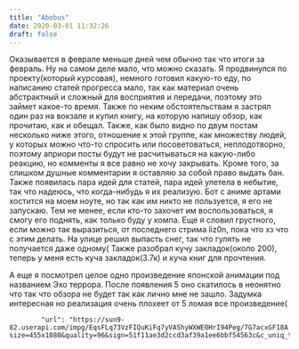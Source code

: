 ```yaml
---
title: "Abobus"
date: 2020-03-01 11:32:26
draft: false
---
```


Оказывается в феврале меньше дней чем обычно так что итоги за февраль. Ну на самом деле мало, что можно сказать. Я продвинулся по проекту(который курсовая), немного готовил какую-то еду, по написанию статей прогресса мало, так как материал очень абстрактный и сложный для восприятия и передачи, поэтому это займет какое-то время. Также по неким обстоятельствам я застрял один раз на вокзале и купил книгу, на которую напишу обзор, как прочитаю, как и обещал. Также, как было видно по двум постам несколько ниже этого, отношение к этой группе, как множеству людей, у которых можно что-то спросить или посоветоваться, неплодотворно, поэтому априори посты будут не расчитываться на какую-либо реакцию, но комменты я все равно не хочу закрывать. Кроме того, за слишком душные комментарии я оставляю за собой право выдать бан. Также появилась пара идей для статей, пара идей улетела в небытие, так что надеюсь, что когда-нибудь я их реализую. Бот с аниме артами хостится на моем ноуте, но так как им никто не пользуется, я его не запускаю. Тем не менее, если кто-то захочет им воспользоваться, я смогу его поднять, как только буду у компа. Еще я словил грустного, если можно так выразиться, от последнего стрима liz0n, пока что хз что с этим делать. На улице решил выпасть снег, так что гулять не получается даже одному( Также разобрал кучу закладок(около 200), теперь у меня есть куча закладок(3.7к) и куча книг для прочтения.

А еще я посмотрел целое одно произведение японской анимации под названием Эхо террора. После появления 5 оно скатилось в неонятно что так что обзора не будет так как лично мне не зашло. Задумка интересная но реализация очень плохеет от 5 ломая все произведение(

            "url": "https://sun9-82.userapi.com/impg/EqsFLq73VzFIQuKiFq7yVAShyWXWE0HrI94Peg/7G7acxGF18A.jpg?size=455x1080&quality=96&sign=51f11ae3d2ccd3af39a1ee6bbf54563c&c_uniq_tag=IzXO0uxOchrJqsxzWHij6A9rhVKONqS4AWZSnHW5xFw&type=album",

